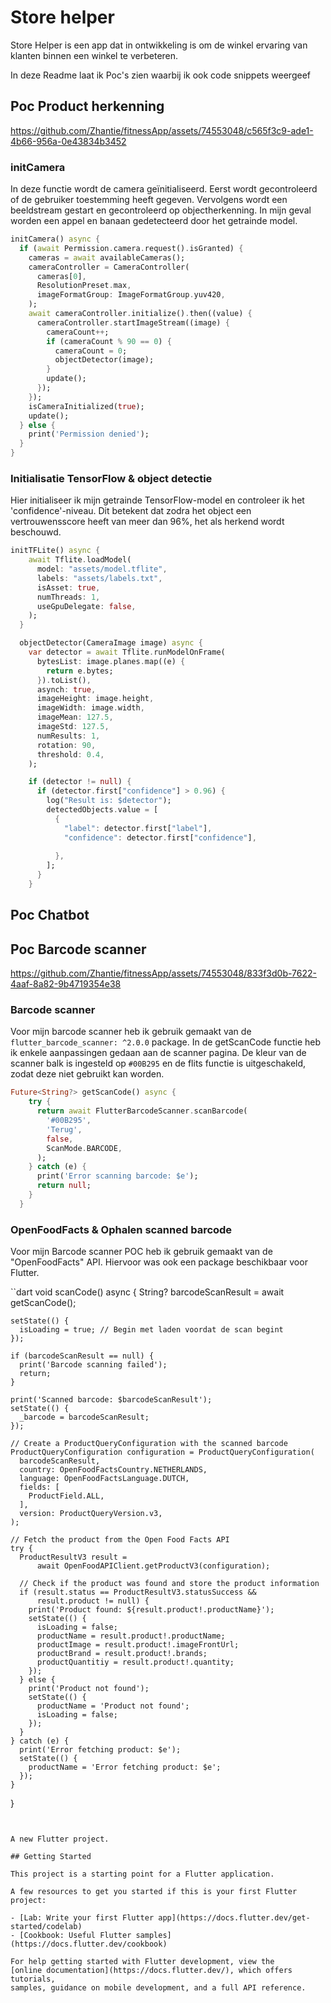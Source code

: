 # Store helper

Store Helper is een app dat in ontwikkeling is om de winkel ervaring van klanten binnen een winkel te verbeteren.

In deze Readme laat ik Poc's zien waarbij ik ook code snippets weergeef

## Poc Product herkenning

https://github.com/Zhantie/fitnessApp/assets/74553048/c565f3c9-ade1-4b66-956a-0e43834b3452


### initCamera
In deze functie wordt de camera geïnitialiseerd. Eerst wordt gecontroleerd of de gebruiker toestemming heeft gegeven. Vervolgens wordt een beeldstream gestart en gecontroleerd op objectherkenning. In mijn geval worden een appel en banaan gedetecteerd door het getrainde model.

```dart
initCamera() async {
  if (await Permission.camera.request().isGranted) {
    cameras = await availableCameras();
    cameraController = CameraController(
      cameras[0],
      ResolutionPreset.max,
      imageFormatGroup: ImageFormatGroup.yuv420,
    );
    await cameraController.initialize().then((value) {
      cameraController.startImageStream((image) {
        cameraCount++;
        if (cameraCount % 90 == 0) {
          cameraCount = 0;
          objectDetector(image);
        }
        update();
      });
    });
    isCameraInitialized(true);
    update();
  } else {
    print('Permission denied');
  }
}
```

### Initialisatie TensorFlow & object detectie
Hier initialiseer ik mijn getrainde TensorFlow-model en controleer ik het 'confidence'-niveau. Dit betekent dat zodra het object een vertrouwensscore heeft van meer dan 96%, het als herkend wordt beschouwd.

```dart
initTFLite() async {
    await Tflite.loadModel(
      model: "assets/model.tflite",
      labels: "assets/labels.txt",
      isAsset: true,
      numThreads: 1,
      useGpuDelegate: false,
    );
  }

  objectDetector(CameraImage image) async {
    var detector = await Tflite.runModelOnFrame(
      bytesList: image.planes.map((e) {
        return e.bytes;
      }).toList(),
      asynch: true,
      imageHeight: image.height,
      imageWidth: image.width,
      imageMean: 127.5,
      imageStd: 127.5,
      numResults: 1,
      rotation: 90,
      threshold: 0.4,
    );

    if (detector != null) {
      if (detector.first["confidence"] > 0.96) {
        log("Result is: $detector");
        detectedObjects.value = [
          {
            "label": detector.first["label"],
            "confidence": detector.first["confidence"],
            
          },
        ];
      }
    }
```

## Poc Chatbot
## Poc Barcode scanner
https://github.com/Zhantie/fitnessApp/assets/74553048/833f3d0b-7622-4aaf-8a82-9b4719354e38

### Barcode scanner
Voor mijn barcode scanner heb ik gebruik gemaakt van de `flutter_barcode_scanner: ^2.0.0` package. In de getScanCode functie heb ik enkele aanpassingen gedaan aan de scanner pagina. De kleur van de scanner balk is ingesteld op `#00B295` en de flits functie is uitgeschakeld, zodat deze niet gebruikt kan worden.
```dart
Future<String?> getScanCode() async {
    try {
      return await FlutterBarcodeScanner.scanBarcode(
        '#00B295',
        'Terug',
        false,
        ScanMode.BARCODE,
      );
    } catch (e) {
      print('Error scanning barcode: $e');
      return null;
    }
  }
```

### OpenFoodFacts & Ophalen scanned barcode
Voor mijn Barcode scanner POC heb ik gebruik gemaakt van de "OpenFoodFacts" API. Hiervoor was ook een package beschikbaar voor Flutter.

``dart
 void scanCode() async {
    String? barcodeScanResult = await getScanCode();

    setState(() {
      isLoading = true; // Begin met laden voordat de scan begint
    });

    if (barcodeScanResult == null) {
      print('Barcode scanning failed');
      return;
    }

    print('Scanned barcode: $barcodeScanResult');
    setState(() {
      _barcode = barcodeScanResult;
    });

    // Create a ProductQueryConfiguration with the scanned barcode
    ProductQueryConfiguration configuration = ProductQueryConfiguration(
      barcodeScanResult,
      country: OpenFoodFactsCountry.NETHERLANDS,
      language: OpenFoodFactsLanguage.DUTCH,
      fields: [
        ProductField.ALL,
      ],
      version: ProductQueryVersion.v3,
    );

    // Fetch the product from the Open Food Facts API
    try {
      ProductResultV3 result =
          await OpenFoodAPIClient.getProductV3(configuration);

      // Check if the product was found and store the product information
      if (result.status == ProductResultV3.statusSuccess &&
          result.product != null) {
        print('Product found: ${result.product!.productName}');
        setState(() {
          isLoading = false;
          productName = result.product!.productName;
          productImage = result.product!.imageFrontUrl;
          productBrand = result.product!.brands;
          productQuantitiy = result.product!.quantity;
        });
      } else {
        print('Product not found');
        setState(() {
          productName = 'Product not found';
          isLoading = false;
        });
      }
    } catch (e) {
      print('Error fetching product: $e');
      setState(() {
        productName = 'Error fetching product: $e';
      });
    }
  }
```


A new Flutter project.

## Getting Started

This project is a starting point for a Flutter application.

A few resources to get you started if this is your first Flutter project:

- [Lab: Write your first Flutter app](https://docs.flutter.dev/get-started/codelab)
- [Cookbook: Useful Flutter samples](https://docs.flutter.dev/cookbook)

For help getting started with Flutter development, view the
[online documentation](https://docs.flutter.dev/), which offers tutorials,
samples, guidance on mobile development, and a full API reference.

